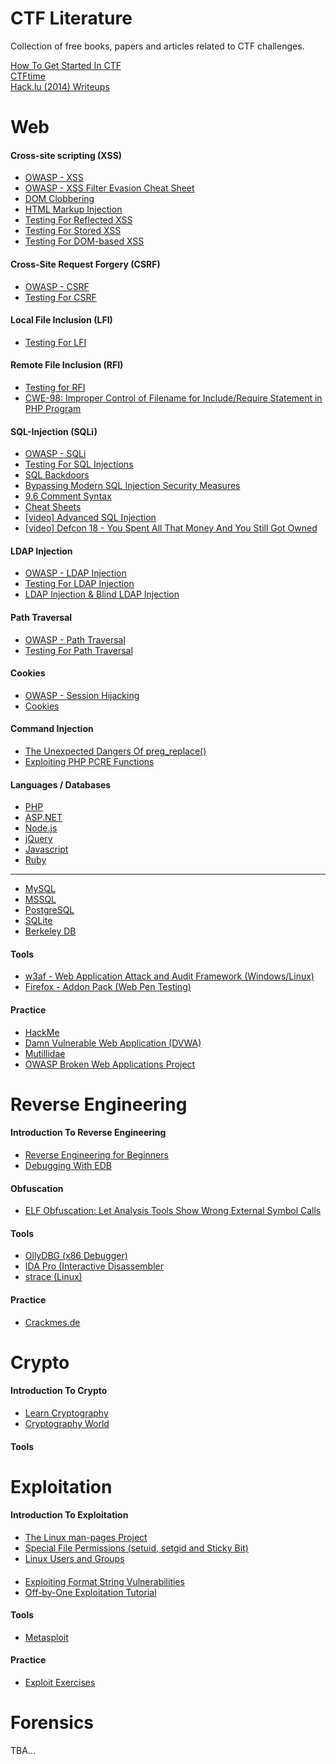 CTF Literature
==============

Collection of free books, papers and articles related to CTF challenges.

[How To Get Started In CTF](http://www.endgame.com/blog/how-to-get-started-in-ctf.html)
<br>
[CTFtime](https://ctftime.org/)
<br>
[Hack.lu (2014) Writeups](https://github.com/ctfs/write-ups/tree/master/hack-lu-ctf-2014)

# Web
#### Cross-site scripting (XSS)
* [OWASP - XSS](https://www.owasp.org/index.php/Cross-site_Scripting_(XSS))
* [OWASP - XSS Filter Evasion Cheat Sheet](https://www.owasp.org/index.php/XSS_Filter_Evasion_Cheat_Sheet)
* [DOM Clobbering](http://www.thespanner.co.uk/2013/05/16/dom-clobbering/)
* [HTML Markup Injection](http://lcamtuf.coredump.cx/postxss/#dangling-markup-injection)
* [Testing For Reflected XSS](https://www.owasp.org/index.php/Testing_for_Reflected_Cross_site_scripting_(OWASP-DV-001))
* [Testing For Stored XSS](https://www.owasp.org/index.php/Testing_for_Stored_Cross_site_scripting_(OWASP-DV-002))
* [Testing For DOM-based XSS](https://www.owasp.org/index.php/Testing_for_DOM-based_Cross_site_scripting_(OWASP-DV-003))

#### Cross-Site Request Forgery (CSRF)
* [OWASP - CSRF](https://www.owasp.org/index.php/Cross-Site_Request_Forgery_(CSRF))
* [Testing For CSRF](https://www.owasp.org/index.php/Testing_for_CSRF_(OTG-SESS-005))

#### Local File Inclusion (LFI)
* [Testing For LFI](https://www.owasp.org/index.php/Testing_for_Local_File_Inclusion)

#### Remote File Inclusion (RFI)
* [Testing for RFI](https://www.owasp.org/index.php/Testing_for_Remote_File_Inclusion)
* [CWE-98: Improper Control of Filename for Include/Require Statement in PHP Program](http://cwe.mitre.org/data/definitions/98.html)

#### SQL-Injection (SQLi)
* [OWASP - SQLi](https://www.owasp.org/index.php/SQL_Injection)
* [Testing For SQL Injections](https://www.owasp.org/index.php/Testing_for_SQL_Injection_(OTG-INPVAL-005))
* [SQL Backdoors](http://www.blackhatlibrary.net/SQL_Backdoors)
* [Bypassing Modern SQL Injection Security Measures](http://www.blackhatlibrary.net/Sql_injection#Bypassing_modern_SQL_injection_security_measures)
* [9.6 Comment Syntax](http://dev.mysql.com/doc/refman/5.1/en/comments.html)
* [Cheat Sheets](http://pentestmonkey.net/category/cheat-sheet/sql-injection)
* [[video] Advanced SQL Injection](https://www.youtube.com/watch?v=rdyQoUNeXSg)
* [[video] Defcon 18 - You Spent All That Money And You Still Got Owned](https://www.youtube.com/watch?v=kO4Q2ErZX8U)

#### LDAP Injection
* [OWASP - LDAP Injection](https://www.owasp.org/index.php/LDAP_injection)
* [Testing For LDAP Injection](https://www.owasp.org/index.php/Testing_for_LDAP_Injection_(OTG-INPVAL-006))
* [LDAP Injection & Blind LDAP Injection](https://www.blackhat.com/presentations/bh-europe-08/Alonso-Parada/Whitepaper/bh-eu-08-alonso-parada-WP.pdf)

#### Path Traversal
* [OWASP - Path Traversal](https://www.owasp.org/index.php/Path_Traversal)
* [Testing For Path Traversal](https://www.owasp.org/index.php/Testing_for_Path_Traversal_(OTG-AUTHZ-001))

#### Cookies
* [OWASP - Session Hijacking](https://www.owasp.org/index.php/Session_hijacking_attack)
* [Cookies](http://www.blackhatlibrary.net/Cookies)

#### Command Injection
* [The Unexpected Dangers Of preg_replace()](https://bitquark.co.uk/blog/2013/07/23/the_unexpected_dangers_of_preg_replace)
* [Exploiting PHP PCRE Functions](http://www.madirish.net/402)

#### Languages / Databases
* [PHP](http://php.net/manual/en/)
* [ASP.NET](http://www.asp.net/get-started)
* [Node.js](http://nodejs.org/documentation/)
* [jQuery](http://api.jquery.com/)
* [Javascript](https://developer.mozilla.org/en-US/docs/Web/JavaScript/Reference)
* [Ruby](http://ruby-doc.org/)

---

* [MySQL](http://dev.mysql.com/doc/)
* [MSSQL](http://msdn.microsoft.com/en-us/library/bb545450.aspx)
* [PostgreSQL](http://www.postgresql.org/docs/)
* [SQLite](https://www.sqlite.org/docs.html)
* [Berkeley DB](http://docs.oracle.com/cd/E17076_04/html/index.html)

#### Tools
* [w3af - Web Application Attack and Audit Framework (Windows/Linux)](http://w3af.org/)
* [Firefox - Addon Pack (Web Pen Testing)](https://addons.mozilla.org/en-US/firefox/collections/jdruin/pro-web-developer-qa-pack/)

#### Practice
* [HackMe](https://hack.me/)
* [Damn Vulnerable Web Application (DVWA)](http://www.dvwa.co.uk/)
* [Mutillidae](http://sourceforge.net/projects/mutillidae/)
* [OWASP Broken Web Applications Project](https://www.owasp.org/index.php/OWASP_Broken_Web_Applications_Project)

# Reverse Engineering

#### Introduction To Reverse Engineering
* [Reverse Engineering for Beginners](http://beginners.re/)
* [Debugging With EDB](http://www2.sscc.ru/Links/Litera/edb/edb1.html)

#### Obfuscation
* [ELF Obfuscation: Let Analysis Tools Show Wrong External Symbol Calls](http://h4des.org/blog/index.php?/archives/346-ELF-obfuscation-let-analysis-tools-show-wrong-external-symbol-calls.html)

#### Tools
* [OllyDBG (x86 Debugger)](http://www.ollydbg.de/)
* [IDA Pro (Interactive Disassembler](https://www.hex-rays.com/products/ida/)
* [strace (Linux)](http://linux.die.net/man/1/strace)

#### Practice
* [Crackmes.de](http://www.crackmes.de/)


# Crypto
#### Introduction To Crypto
* [Learn Cryptography](http://learncryptography.com/)
* [Cryptography World](http://www.cryptographyworld.com/)

#### Tools


# Exploitation
#### Introduction To Exploitation
* [The Linux man-pages Project](https://www.kernel.org/doc/man-pages/)
* [Special File Permissions (setuid, setgid and Sticky Bit)](http://docs.oracle.com/cd/E19683-01/806-4078/secfiles-69/index.html)
* [Linux Users and Groups](https://www.linode.com/docs/tools-reference/linux-users-and-groups)

####
* [Exploiting Format String Vulnerabilities](http://crypto.stanford.edu/cs155/papers/formatstring-1.2.pdf)
* [Off-by-One Exploitation Tutorial ](http://www.intelligentexploit.com/articles/Linux-Off-By-One-Vulnerabilities.pdf)

#### Tools
* [Metasploit](http://www.metasploit.com/)

#### Practice
* [Exploit Exercises](https://exploit-exercises.com/)

# Forensics
TBA...
